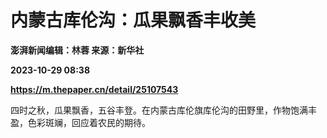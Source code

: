 # 内蒙古库伦沟：瓜果飘香丰收美
**澎湃新闻编辑：林蓉 来源：新华社**

**2023-10-29 08:38**

**https://m.thepaper.cn/detail/25107543**

四时之秋，瓜果飘香，五谷丰登。在内蒙古库伦旗库伦沟的田野里，作物饱满丰盈，色彩斑斓，回应着农民的期待。
